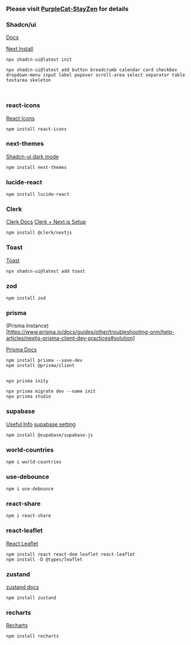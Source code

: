 ### Please visit [PurpleCat-StayZen](https://purplecat-stayzen.vercel.app) for details

### Shadcn/ui

[Docs](https://ui.shadcn.com/)

[Next Install](https://ui.shadcn.com/docs/installation/next)

```
npx shadcn-ui@latest init

npx shadcn-ui@latest add button breadcrumb calendar card checkbox dropdown-menu input label popover scroll-area select separator table textarea skeleton



```

### react-icons

[React Icons](https://react-icons.github.io/react-icons/)

```
npm install react-icons

```

### next-themes

[Shadcn-ui dark mode](https://ui.shadcn.com/docs/dark-mode/next)

```
npm install next-themes

```

### lucide-react

```
npm install lucide-react

```

### Clerk

[Clerk Docs](https://clerk.com/)
[Clerk + Next.js Setup](https://clerk.com/docs/quickstarts/nextjs)

```
npm install @clerk/nextjs

```

### Toast

[Toast](https://ui.shadcn.com/docs/components/toast)

```
npx shadcn-ui@latest add toast

```

### zod

```
npm install zod

```

### prisma

(Prisma Instance)[https://www.prisma.io/docs/guides/other/troubleshooting-orm/help-articles/nextjs-prisma-client-dev-practices#solution]

[Prisma Docs](https://www.prisma.io/docs/concepts/components/prisma-client/crud)

```
npm install prisma --save-dev
npm install @prisma/client


npx prisma inity

npx prisma migrate dev --name init
npx prisma studio

```

### supabase

[Useful Info](https://supabase.com/partners/integrations/prisma)
[supabase setting](https://supabase.com/dashboard/project/qznnseygugjjcdbpnfho/settings/database)

```
npm install @supabase/supabase-js

```

### world-countries

```
npm i world-countries

```

### use-debounce

```
npm i use-debounce

```

### react-share

```
npm i react-share

```

### react-leaflet

[React Leaflet](https://react-leaflet.js.org/)

```
npm install react react-dom leaflet react-leaflet
npm install -D @types/leaflet

```

### zustand

[zustand docs](https://docs.pmnd.rs/zustand/getting-started/introduction)

```
npm install zustand

```

### recharts

[Recharts](https://recharts.org/en-US/)

```
npm install recharts

```

###

```


```
